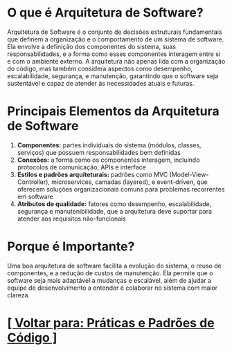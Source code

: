 # O que é Arquitetura de Software?

Arquitetura de Software é o conjunto de decisões estruturais fundamentais que definem a organização e o comportamento de um sistema de software. Ela envolve a definição dos componentes do sistema, suas responsabilidades, e a forma como esses componentes interagem entre si e com o ambiente externo. A arquitetura não apenas lida com a organização do código, mas também considera aspectos como desempenho, escalabilidade, segurança, e manutenção, garantindo que o software seja sustentável e capaz de atender às necessidades atuais e futuras.

# Principais Elementos da Arquitetura de Software

1. **Componentes:** partes individuais do sistema (módulos, classes, serviços) que possuem responsabilidades bem definidas
2. **Conexões:** a forma como os componentes interagem, incluindo protocolos de comunicação, APIs e interface
3. **Estilos e padrões arquiteturais:** padrões como MVC (Model-View-Controller), microservices, camadas (layered), e event-driven, que oferecem soluções organizacionais comuns para problemas recorrentes em software
4. **Atributos de qualidade:** fatores como desempenho, escalabilidade, segurança e manutenibilidade, que a arquitetura deve suportar para atender aos requisitos não-funcionais

# Porque é Importante?

Uma boa arquitetura de software facilita a evolução do sistema, o reuso de componentes, e a redução de custos de manutenção. Ela permite que o software seja mais adaptável a mudanças e escalável, além de ajudar a equipe de desenvolvimento a entender e colaborar no sistema com maior clareza.

# [[ Voltar para: Práticas e Padrões de Código ]](../praticas-padroes-codigo.md)